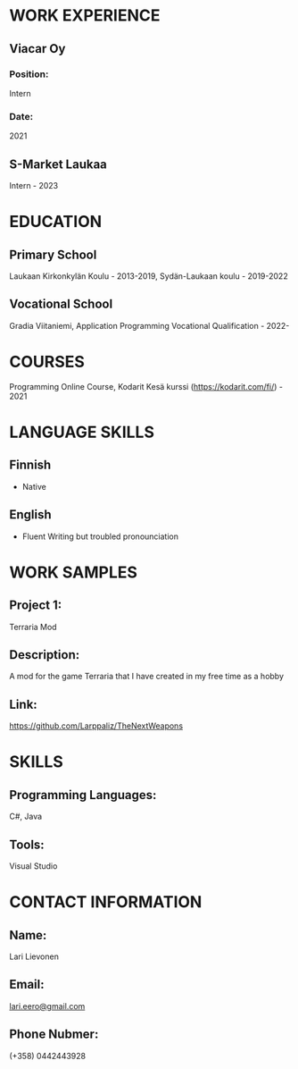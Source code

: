# WORK EXPERIENCE
## Viacar Oy
### Position: 
Intern

### Date: 
2021

## S-Market Laukaa
Intern - 2023

# EDUCATION
## Primary School

Laukaan Kirkonkylän Koulu - 2013-2019, Sydän-Laukaan koulu - 2019-2022

## Vocational School

Gradia Viitaniemi, Application Programming Vocational Qualification - 2022-

# COURSES

Programming Online Course, Kodarit Kesä kurssi (https://kodarit.com/fi/) - 2021

# LANGUAGE SKILLS
## Finnish 
- Native

## English 
- Fluent Writing but troubled pronounciation

# WORK SAMPLES
## Project 1: 
Terraria Mod

## Description: 
A mod for the game Terraria that I have created in my free time as a hobby

## Link:
https://github.com/Larppaliz/TheNextWeapons

# SKILLS
## Programming Languages: 
C#, Java

## Tools: 
Visual Studio

# CONTACT INFORMATION
## Name:
Lari Lievonen

## Email:
lari.eero@gmail.com

## Phone Nubmer:
(+358) 0442443928
